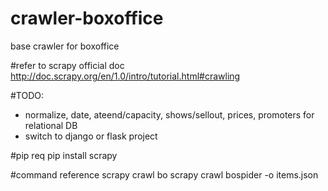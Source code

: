# crawler-boxoffice
base crawler for boxoffice

#refer to scrapy official doc
http://doc.scrapy.org/en/1.0/intro/tutorial.html#crawling

#TODO:
* normalize, date, ateend/capacity, shows/sellout, prices, promoters for relational DB
* switch to django or flask project


#pip req 
pip install scrapy 

#command reference
scrapy crawl bo
scrapy crawl bospider -o items.json
